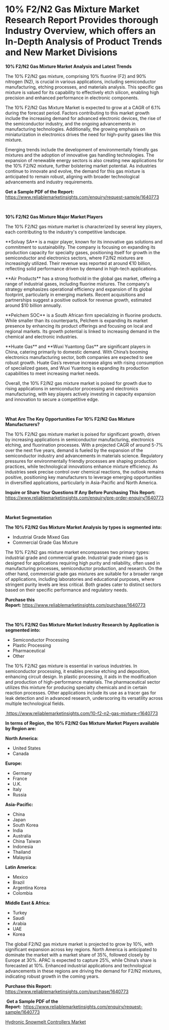 <p><h1>10% F2/N2 Gas Mixture Market Research Report Provides thorough Industry Overview, which offers an In-Depth Analysis of Product Trends and New Market Divisions</h1></p><p><strong>10% F2/N2 Gas Mixture Market Analysis and Latest Trends</strong></p>
<p><p>The 10% F2/N2 gas mixture, comprising 10% fluorine (F2) and 90% nitrogen (N2), is crucial in various applications, including semiconductor manufacturing, etching processes, and materials analysis. This specific gas mixture is valued for its capability to effectively etch silicon, enabling high precision and enhanced performance in electronic components.</p><p>The 10% F2/N2 Gas Mixture Market is expected to grow at a CAGR of 6.1% during the forecast period. Factors contributing to this market growth include the increasing demand for advanced electronic devices, the rise of the semiconductor industry, and the ongoing advancements in manufacturing technologies. Additionally, the growing emphasis on miniaturization in electronics drives the need for high-purity gases like this mixture.</p><p>Emerging trends include the development of environmentally friendly gas mixtures and the adoption of innovative gas handling technologies. The expansion of renewable energy sectors is also creating new applications for the 10% F2/N2 mixture, further bolstering market potential. As industries continue to innovate and evolve, the demand for this gas mixture is anticipated to remain robust, aligning with broader technological advancements and industry requirements.</p></p>
<p><strong>Get a Sample PDF of the Report:&nbsp;</strong> <a href="https://www.reliablemarketinsights.com/enquiry/request-sample/1640773?utm_campaign=2214&utm_medium=2&utm_source=Github&utm_content=ia&utm_term=23032025&utm_id=10-f2n2-gas-mixture">https://www.reliablemarketinsights.com/enquiry/request-sample/1640773</a></p>
<p>&nbsp;</p>
<p><strong>10% F2/N2 Gas Mixture Major Market Players</strong></p>
<p><p>The 10% F2/N2 gas mixture market is characterized by several key players, each contributing to the industry's competitive landscape.</p><p>**Solvay SA** is a major player, known for its innovative gas solutions and commitment to sustainability. The company is focusing on expanding its production capacity for specialty gases, positioning itself for growth in the semiconductor and electronics sectors, where F2/N2 mixtures are increasingly utilized. Their revenue was reported at around €10 billion, reflecting solid performance driven by demand in high-tech applications.</p><p>**Air Products** has a strong foothold in the global gas market, offering a range of industrial gases, including fluorine mixtures. The company's strategy emphasizes operational efficiency and expansion of its global footprint, particularly in emerging markets. Recent acquisitions and partnerships suggest a positive outlook for revenue growth, estimated around $10 billion annually.</p><p>**Pelchem SOC** is a South African firm specializing in fluorine products. While smaller than its counterparts, Pelchem is expanding its market presence by enhancing its product offerings and focusing on local and regional markets. Its growth potential is linked to increasing demand in the chemical and electronic industries.</p><p>**Huate Gas** and **Wuxi Yuantong Gas** are significant players in China, catering primarily to domestic demand. With China’s booming electronics manufacturing sector, both companies are expected to see robust growth. Huate Gas’s revenue increase aligns with rising consumption of specialized gases, and Wuxi Yuantong is expanding its production capabilities to meet increasing market needs.</p><p>Overall, the 10% F2/N2 gas mixture market is poised for growth due to rising applications in semiconductor processing and electronics manufacturing, with key players actively investing in capacity expansion and innovation to secure a competitive edge.</p></p>
<p>&nbsp;</p>
<p><strong>What Are The Key Opportunities For 10% F2/N2 Gas Mixture Manufacturers?</strong></p>
<p><p>The 10% F2/N2 gas mixture market is poised for significant growth, driven by increasing applications in semiconductor manufacturing, electronics etching, and fluorination processes. With a projected CAGR of around 5-7% over the next five years, demand is fueled by the expansion of the semiconductor industry and advancements in materials science. Regulatory pressures for environmentally friendly processes are shaping production practices, while technological innovations enhance mixture efficiency. As industries seek precise control over chemical reactions, the outlook remains positive, positioning key manufacturers to leverage emerging opportunities in diversified applications, particularly in Asia-Pacific and North America.</p></p>
<p><strong>Inquire or Share Your Questions If Any Before Purchasing This Report:</strong> <a href="https://www.reliablemarketinsights.com/enquiry/pre-order-enquiry/1640773?utm_campaign=2214&utm_medium=2&utm_source=Github&utm_content=ia&utm_term=23032025&utm_id=10-f2n2-gas-mixture">https://www.reliablemarketinsights.com/enquiry/pre-order-enquiry/1640773</a></p>
<p>&nbsp;</p>
<p><strong>Market Segmentation</strong></p>
<p><strong>The 10% F2/N2 Gas Mixture Market Analysis by types is segmented into:</strong></p>
<p><ul><li>Industrial Grade Mixed Gas</li><li>Commercial Grade Gas Mixture</li></ul></p>
<p><p>The 10% F2/N2 gas mixture market encompasses two primary types: industrial grade and commercial grade. Industrial grade mixed gas is designed for applications requiring high purity and reliability, often used in manufacturing processes, semiconductor production, and research. On the other hand, commercial grade gas mixtures are suitable for a broader range of applications, including laboratories and educational purposes, where stringent purity levels are less critical. Both grades cater to distinct sectors based on their specific performance and regulatory needs.</p></p>
<p><strong>Purchase this Report:&nbsp;</strong><a href="https://www.reliablemarketinsights.com/purchase/1640773?utm_campaign=2214&utm_medium=2&utm_source=Github&utm_content=ia&utm_term=23032025&utm_id=10-f2n2-gas-mixture">https://www.reliablemarketinsights.com/purchase/1640773</a></p>
<p>&nbsp;</p>
<p><strong>The 10% F2/N2 Gas Mixture Market Industry Research by Application is segmented into:</strong></p>
<p><ul><li>Semiconductor Processing</li><li>Plastic Processing</li><li>Pharmaceutical</li><li>Other</li></ul></p>
<p><p>The 10% F2/N2 gas mixture is essential in various industries. In semiconductor processing, it enables precise etching and deposition, enhancing circuit design. In plastic processing, it aids in the modification and production of high-performance materials. The pharmaceutical sector utilizes this mixture for producing specialty chemicals and in certain reaction processes. Other applications include its use as a tracer gas for leak detection and in advanced research, underscoring its versatility across multiple technological fields.</p></p>
<p><a href="https://www.reliablemarketinsights.com/10-f2-n2-gas-mixture-r1640773?utm_campaign=2214&utm_medium=2&utm_source=Github&utm_content=ia&utm_term=23032025&utm_id=10-f2n2-gas-mixture">&nbsp;https://www.reliablemarketinsights.com/10-f2-n2-gas-mixture-r1640773</a></p>
<p><strong>In terms of Region, the 10% F2/N2 Gas Mixture Market Players available by Region are:</strong></p>
<p>
    <p> <strong> North America: </strong>
        <ul>
            <li>United States</li>
            <li>Canada</li>
        </ul>
        </p> 
    <p> <strong> Europe: </strong>
        <ul>
            <li>Germany</li>
            <li>France</li>
            <li>U.K.</li>
            <li>Italy</li>
            <li>Russia</li>
        </ul>
        </p> 
    <p> <strong> Asia-Pacific: </strong>
        <ul>
            <li>China</li>
            <li>Japan</li>
            <li>South Korea</li>
            <li>India</li>
            <li>Australia</li>
            <li>China Taiwan</li>
            <li>Indonesia</li>
            <li>Thailand</li>
            <li>Malaysia</li>
        </ul>
        </p> 
    <p> <strong> Latin America: </strong>
        <ul>
            <li>Mexico</li>
            <li>Brazil</li>
            <li>Argentina Korea</li>
            <li>Colombia</li>
        </ul>
        </p> 
    <p> <strong> Middle East & Africa: </strong>
        <ul>
            <li>Turkey</li>
            <li>Saudi</li>
            <li>Arabia</li>
            <li>UAE</li>
            <li>Korea</li>
        </ul>
    </p>
    </p>
<p><p>The global F2/N2 gas mixture market is projected to grow by 10%, with significant expansion across key regions. North America is anticipated to dominate the market with a market share of 35%, followed closely by Europe at 30%. APAC is expected to capture 25%, while China’s share is forecasted at 10%. Enhanced industrial applications and technological advancements in these regions are driving the demand for F2/N2 mixtures, indicating robust growth in the coming years.</p></p>
<p><strong>Purchase this Report: </strong><a href="https://www.reliablemarketinsights.com/purchase/1640773?utm_campaign=2214&utm_medium=2&utm_source=Github&utm_content=ia&utm_term=23032025&utm_id=10-f2n2-gas-mixture">https://www.reliablemarketinsights.com/purchase/1640773</a></p>
<p>&nbsp;<strong>Get a Sample PDF of the Report:&nbsp;&nbsp;</strong><a href="https://www.reliablemarketinsights.com/enquiry/request-sample/1640773?utm_campaign=2214&utm_medium=2&utm_source=Github&utm_content=ia&utm_term=23032025&utm_id=10-f2n2-gas-mixture">https://www.reliablemarketinsights.com/enquiry/request-sample/1640773</a></p>
<p><strong></strong></p>
<p><p><a href="https://github.com/mcfred89/Market-Research-Report-List-1/blob/main/hydronic-snowmelt-controllers-market.md?utm_campaign=2214&utm_medium=2&utm_source=Github&utm_content=ia&utm_term=23032025&utm_id=10-f2n2-gas-mixture">Hydronic Snowmelt Controllers Market</a></p></p>